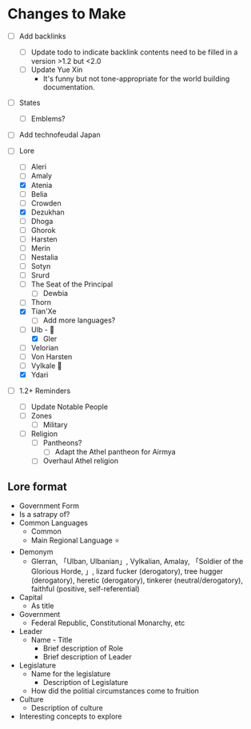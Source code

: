 # Changes to Make

- [ ] Add backlinks
	- [ ] Update todo to indicate backlink contents need to be filled in a version >1.2 but <2.0
	- [ ] Update Yue Xin
		- It's funny but not tone-appropriate for the world building documentation.

- [ ] States
	- [ ] Emblems?

- [ ] Add technofeudal Japan

- [ ] Lore
	- [ ] Aleri
	- [ ] Amaly
	- [x] Atenia
	- [ ] Belia
	- [ ] Crowden
	- [x] Dezukhan
	- [ ] Dhoga
	- [ ] Ghorok
	- [ ] Harsten
	- [ ] Merin
	- [ ] Nestalia
	- [ ] Sotyn
	- [ ] Srurd
	- [ ] The Seat of the Principal
		- [ ] Dewbia
	- [ ] Thorn
	- [x] Tian'Xe
		- [ ] Add more languages?
	- [ ] Ulb - 🚧
		- [x] Gler
	- [ ] Velorian
	- [ ] Von Harsten
	- [ ] Vylkale 🚧
	- [x] Ydari

- [ ] 1.2+ Reminders
	- [ ] Update Notable People
	- [ ] Zones
		- [ ] Military
	- [ ] Religion
		- [ ] Pantheons?
			- [ ] Adapt the Athel pantheon for Airmya
		- [ ] Overhaul Athel religion

## Lore format
- Government Form
- Is a satrapy of?
- Common Languages
	- Common
	- Main Regional Language ⭐
- Demonym
	- Glerran, 「Ulban, Ulbanian」, Vylkalian, Amalay, 「Soldier of the Glorious Horde, 」, lizard fucker (derogatory), tree hugger (derogatory), heretic (derogatory), tinkerer (neutral/derogatory), faithful (positive, self-referential)
- Capital
	- As title
- Government
	- Federal Republic, Constitutional Monarchy, etc
- Leader
	- Name - Title
		- Brief description of Role
		- Brief description of Leader
- Legislature
	- Name for the legislature
		- Description of Legislature
	- How did the politial circumstances come to fruition
- Culture
	- Description of culture
- Interesting concepts to explore
